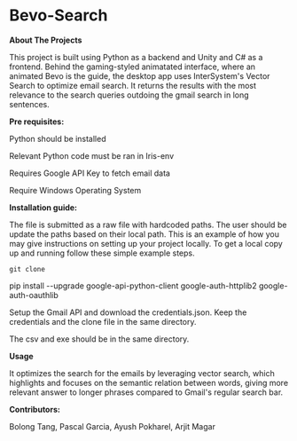 # Bevo-Search

**About The Projects**

This project is built using Python as a backend and Unity and C# as a frontend. Behind the gaming-styled animatated interface, where an animated Bevo is the guide, the desktop app uses InterSystem's Vector Search to optimize email search. It returns the results with the most relevance to the search queries outdoing the gmail search in long sentences.


**Pre requisites:**

Python should be installed

Relevant Python code must be ran in Iris-env 

Requires Google API Key to fetch email data

Require Windows Operating System

**Installation guide:**

The file is submitted as a raw file with hardcoded paths. The user should be update the paths based on their local path. This is an example of how you may give instructions on setting up your project locally. To get a local copy up and running follow these simple example steps.
```
git clone 
```
pip install --upgrade google-api-python-client google-auth-httplib2 google-auth-oauthlib

Setup the Gmail API and download the credentials.json. Keep the credentials and the clone file in the same directory.

The csv and exe should be in the same directory. 


**Usage**

It optimizes the search for the emails by leveraging vector search, which highlights and focuses on the semantic relation between words, giving more relevant answer to longer phrases compared to Gmail's regular search bar.


**Contributors:**

Bolong Tang, 
Pascal Garcia, 
Ayush Pokharel, 
Arjit Magar

